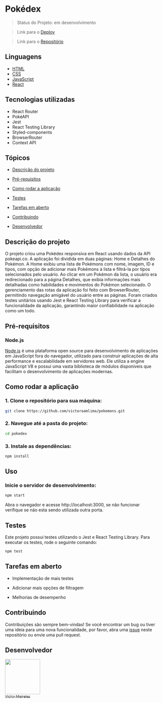 # Pokédex

> Status do Projeto: em desenvolvimento

>Link para o [Deploy](https://victoraamlima.github.io/Pokedex/)

>Link para o [Repositório](https://github.com/victoraamlima/Pokedex)

## Linguagens

- [HTML](https://developer.mozilla.org/pt-BR/docs/Learn/Getting_started_with_the_web/HTML_basics)
- [CSS](https://developer.mozilla.org/pt-BR/docs/Web/CSS/)
- [JavaScript](https://developer.mozilla.org/pt-BR/docs/Web/JavaScript/)
- [React](https://react.dev/)

## Tecnologias utilizadas

- React Router
- PokéAPI
- Jest
- React Testing Library
- Styled-components
- BrowserRouter 
- Context API

## Tópicos

- [Descrição do projeto](#descrição-do-projeto)

- [Pré-requisitos](#pré-requisitos)

- [Como rodar a aplicação](#como-rodar-a-aplicação)

- [Testes](#testes)

- [Tarefas em aberto](#tarefas-em-aberto)

- [Contribuindo](#contribuindo)

- [Desenvolvedor](#desenvolvedor)

## Descrição do projeto

O projeto criou uma Pokédex responsiva em React usando dados da API pokeapi.co. A aplicação foi dividida em duas páginas: Home e Detalhes do Pokémon. A Home exibiu uma lista de Pokémons com nome, imagem, ID e tipos, com opção de adicionar mais Pokémons à lista e filtrá-la por tipos selecionados pelo usuário. Ao clicar em um Pokémon da lista, o usuário era redirecionado para a página Detalhes, que exibia informações mais detalhadas como habilidades e movimentos do Pokémon selecionado.
O gerenciamento das rotas da aplicação foi feito com BrowserRouter, permitindo navegação amigável do usuário entre as páginas. Foram criados testes unitários usando Jest e React Testing Library para verificar a funcionalidade da aplicação, garantindo maior confiabilidade na aplicação como um todo.


## Pré-requisitos

### Node.js

[Node.js](https://nodejs.org/en/download/) é uma plataforma open source para desenvolvimento de aplicações em JavaScript fora do navegador, utilizado para construir aplicações de alta performance e escalabilidade em servidores web. Ele utiliza a engine JavaScript V8 e possui uma vasta biblioteca de módulos disponíveis que facilitam o desenvolvimento de aplicações modernas.

## Como rodar a aplicação

### 1. Clone o repositório para sua máquina:

```bash
git clone https://github.com/victoraamlima/pokemons.git
```
### 2. Navegue até a pasta do projeto:

```bash
cd pokedex
```

### 3. Instale as dependências:

```bash
npm install
```

## Uso

### Inicie o servidor de desenvolvimento:

```bash
npm start
```

Abra o navegador e acesse http://localhost:3000, se não funcionar verifique se não esta sendo utilizada outra porta.


## Testes
Este projeto possui testes utilizando o Jest e React Testing Library. Para executar os testes, rode o seguinte comando:

```bash
npm test
```

## Tarefas em aberto

- Implementação de mais testes

- Adicionar mais opções de filtragem

- Melhorias de desempenho 

## Contribuindo

Contribuições são sempre bem-vindas! Se você encontrar um bug ou tiver uma ideia para uma nova funcionalidade, por favor, abra uma [issue](https://github.com/victoraamlima/Pokedex/issues) neste repositório ou envie uma pull request.

## Desenvolvedor

[<img src="https://avatars.githubusercontent.com/u/62892816?v=4" width=115><br><sub>Victor Meireles</sub>](https://github.com/victoraamlima)